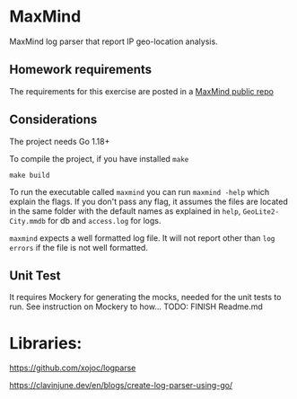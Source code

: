 # MaxMind

MaxMind log parser that report IP geo-location analysis.

## Homework requirements

The requirements for this exercise are posted in a [MaxMind public repo](https://github.com/maxmind/dev-hire-homework)

## Considerations

The project needs Go 1.18+

To compile the project, if you have installed `make`
```make
make build
```

To run the executable called `maxmind` you can run `maxmind -help` which explain the flags.
If you don't pass any flag, it assumes the files are located in the same folder with the default names as explained in `help`, `GeoLite2-City.mmdb` for db and `access.log` for logs.

`maxmind` expects a well formatted log file. It will not report other than `log errors` if the file is not well formatted.


## Unit Test

It requires Mockery for generating the mocks, needed for the unit tests to run. See instruction on Mockery to how...
TODO: FINISH Readme.md


# Libraries:
https://github.com/xojoc/logparse

https://clavinjune.dev/en/blogs/create-log-parser-using-go/
